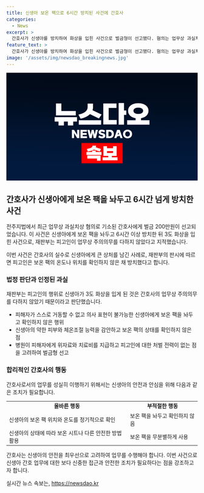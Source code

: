 ```yaml
---
title: 신생아 보온 팩으로 6시간 방치된 사건에 간호사
categories:
  - News
excerpt: >
  간호사가 신생아를 방치하여 화상을 입힌 사건으로 벌금형이 선고됐다. 혐의는 업무상 과실치상으로, 보온 팩 온도 확인 등 업무상 주의의무를 다하지 않은 것으로 밝혀졌다. 피해자는 신생아로서 스스로 표현할 수 없는 상황이었으며, 보온 팩의 온도를 체크하지 않은 행동이 신생아에게 큰 상처를 남기게 했다. 법원은 이를 고려하여 벌금형을 선고하였다. 
feature_text: >
  간호사가 신생아를 방치하여 화상을 입힌 사건으로 벌금형이 선고됐다. 혐의는 업무상 과실치상으로, 보온 팩 온도 확인 등 업무상 주의의무를 다하지 않은 것으로 밝혀졌다. 피해자는 신생아로서 스스로 표현할 수 없는 상황이었으며, 보온 팩의 온도를 체크하지 않은 행동이 신생아에게 큰 상처를 남기게 했다. 법원은 이를 고려하여 벌금형을 선고하였다. 
image: '/assets/img/newsdao_breakingnews.jpg'
---
```


<p><img src="/assets/img/newsdao_breakingnews.jpg" alt="koreaapp 속보" /></p>

<h2 data-ke-size="size26">간호사가 신생아에게 보온 팩을 놔두고 6시간 넘게 방치한 사건</h2>

<p>전주지법에서 최근 업무상 과실치상 혐의로 기소된 간호사에게 벌금 200만원이 선고되었습니다. 이 사건은 신생아에게 보온 팩을 놔두고 6시간 이상 방치한 뒤 3도 화상을 입힌 사건으로, 재판부는 피고인이 업무상 주의의무를 다하지 않았다고 지적했습니다.</p>

<p data-ke-size="size16">이번 사건은 간호사의 실수로 신생아에게 큰 상처를 남긴 사례로, 재판부의 판시에 따르면 피고인은 보온 팩의 온도나 위치를 확인하지 않은 채 방치했다고 합니다.</p>

<h3>법정 판단과 인정된 과실</h3>

<p>재판부는 피고인의 행위로 신생아가 3도 화상을 입게 된 것은 간호사의 업무상 주의의무를 다하지 않았기 때문이라고 판단했습니다.</p>

<ul>
  <li>피해자가 스스로 거동할 수 없고 의사 표현이 불가능한 신생아에게 보온 팩을 놔두고 확인하지 않은 행위</li>
  <li>신생아의 약한 피부와 체온조절 능력을 감안하고 보온 팩의 상태를 확인하지 않은 점</li>
  <li>병원이 피해자에게 위자료와 치료비를 지급하고 피고인에 대한 처벌 전력이 없는 점을 고려하여 벌금형 선고</li>
</ul>

<h3>합리적인 간호사의 행동</h3>

<p>간호사로서의 업무를 성실히 이행하기 위해서는 신생아의 안전과 안심을 위해 다음과 같은 조치가 필요합니다.</p>

<table>
  <tr>
    <td style="text-align: center; height: 17px;"><b>올바른 행동</b></td>
    <td style="text-align: center; height: 17px;"><b>부적절한 행동</b></td>
  </tr>
  <tr>
    <td style="text-align: left;">신생아의 보온 팩 위치와 온도를 정기적으로 확인</td>
    <td style="text-align: left;">보온 팩을 놔두고 확인하지 않음</td>
  </tr>
  <tr>
    <td style="text-align: left;">신생아의 상태에 따라 보온 시트나 다른 안전한 방법 활용</td>
    <td style="text-align: left;">보온 팩을 무분별하게 사용</td>
  </tr>
</table>

<p data-ke-size="size16">간호사는 신생아의 안전을 최우선으로 고려하여 업무를 수행해야 합니다. 이번 사건으로 신생아 간호 업무에 대한 보다 신중한 접근과 안전한 조치가 필요하다는 점을 강조하고자 합니다.</p>
실시간 뉴스 속보는, <a href="https://newsdao.kr" rel="dofollow">https://newsdao.kr</a>


